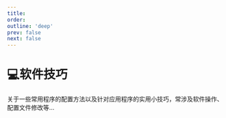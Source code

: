 ```yaml
---
title: 
order: 
outline: 'deep'
prev: false
next: false
---
```



# 💻软件技巧

关于一些常用程序的配置方法以及针对应用程序的实用小技巧，常涉及软件操作、配置文件修改等...